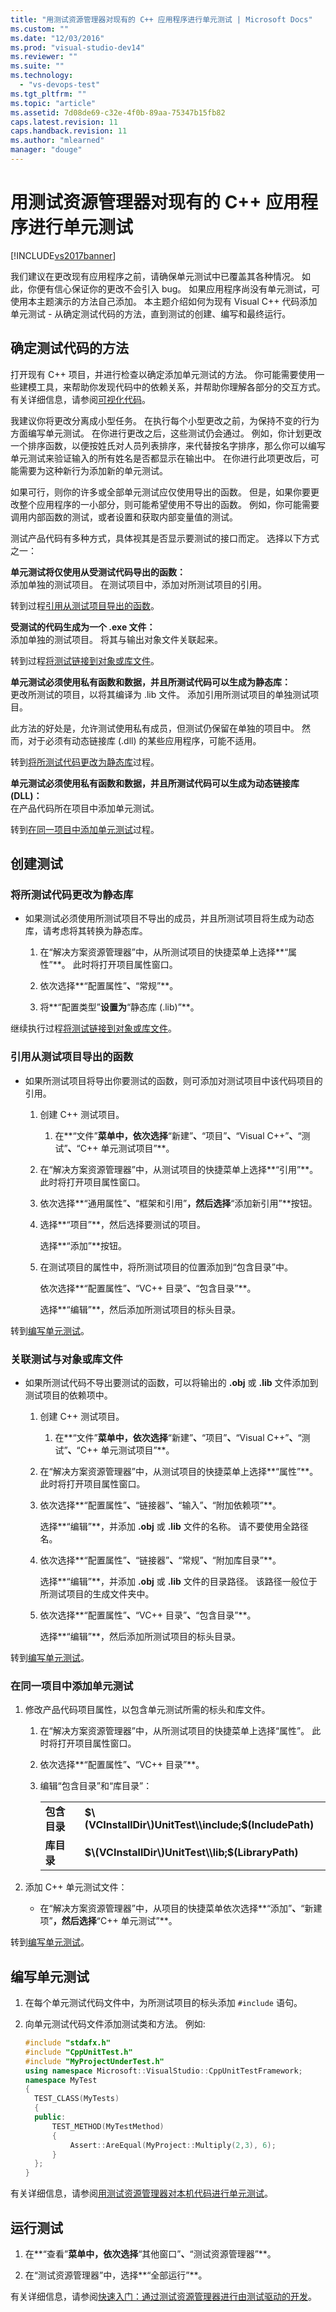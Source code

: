 ```yaml
---
title: "用测试资源管理器对现有的 C++ 应用程序进行单元测试 | Microsoft Docs"
ms.custom: ""
ms.date: "12/03/2016"
ms.prod: "visual-studio-dev14"
ms.reviewer: ""
ms.suite: ""
ms.technology: 
  - "vs-devops-test"
ms.tgt_pltfrm: ""
ms.topic: "article"
ms.assetid: 7d08de69-c32e-4f0b-89aa-75347b15fb82
caps.latest.revision: 11
caps.handback.revision: 11
ms.author: "mlearned"
manager: "douge"
---
```

# 用测试资源管理器对现有的 C++ 应用程序进行单元测试
[!INCLUDE[vs2017banner](../code-quality/includes/vs2017banner.md)]

我们建议在更改现有应用程序之前，请确保单元测试中已覆盖其各种情况。  如此，你便有信心保证你的更改不会引入 bug。  如果应用程序尚没有单元测试，可使用本主题演示的方法自己添加。  本主题介绍如何为现有 Visual C\+\+ 代码添加单元测试 \- 从确定测试代码的方法，直到测试的创建、编写和最终运行。  
  
## 确定测试代码的方法  
 打开现有 C\+\+ 项目，并进行检查以确定添加单元测试的方法。  你可能需要使用一些建模工具，来帮助你发现代码中的依赖关系，并帮助你理解各部分的交互方式。  有关详细信息，请参阅[可视化代码](../modeling/visualize-code.md)。  
  
 我建议你将更改分离成小型任务。  在执行每个小型更改之前，为保持不变的行为方面编写单元测试。  在你进行更改之后，这些测试仍会通过。  例如，你计划更改一个排序函数，以便按姓氏对人员列表排序，来代替按名字排序，那么你可以编写单元测试来验证输入的所有姓名是否都显示在输出中。  在你进行此项更改后，可能需要为这种新行为添加新的单元测试。  
  
 如果可行，则你的许多或全部单元测试应仅使用导出的函数。  但是，如果你要更改整个应用程序的一小部分，则可能希望使用不导出的函数。  例如，你可能需要调用内部函数的测试，或者设置和获取内部变量值的测试。  
  
 测试产品代码有多种方式，具体视其是否显示要测试的接口而定。  选择以下方式之一：  
  
 **单元测试将仅使用从受测试代码导出的函数：**  
 添加单独的测试项目。  在测试项目中，添加对所测试项目的引用。  
  
 转到过程[引用从测试项目导出的函数](#projectRef)。  
  
 **受测试的代码生成为一个 .exe 文件：**  
 添加单独的测试项目。  将其与输出对象文件关联起来。  
  
 转到过程[将测试链接到对象或库文件](#objectRef)。  
  
 **单元测试必须使用私有函数和数据，并且所测试代码可以生成为静态库：**  
 更改所测试的项目，以将其编译为 .lib 文件。  添加引用所测试项目的单独测试项目。  
  
 此方法的好处是，允许测试使用私有成员，但测试仍保留在单独的项目中。  然而，对于必须有动态链接库 \(.dll\) 的某些应用程序，可能不适用。  
  
 转到[将所测试代码更改为静态库](#staticLink)过程。  
  
 **单元测试必须使用私有函数和数据，并且所测试代码可以生成为动态链接库 \(DLL\)：**  
 在产品代码所在项目中添加单元测试。  
  
 转到[在同一项目中添加单元测试](#sameProject)过程。  
  
## 创建测试  
  
###  <a name="staticLink"></a> 将所测试代码更改为静态库  
  
-   如果测试必须使用所测试项目不导出的成员，并且所测试项目将生成为动态库，请考虑将其转换为静态库。  
  
    1.  在“解决方案资源管理器”中，从所测试项目的快捷菜单上选择**“属性”**。  此时将打开项目属性窗口。  
  
    2.  依次选择**“配置属性”**、**“常规”**。  
  
    3.  将**“配置类型”**设置为**“静态库 \(.lib\)”**。  
  
 继续执行过程[将测试链接到对象或库文件](#objectRef)。  
  
###  <a name="projectRef"></a> 引用从测试项目导出的函数  
  
-   如果所测试项目将导出你要测试的函数，则可添加对测试项目中该代码项目的引用。  
  
    1.  创建 C\+\+ 测试项目。  
  
        1.  在**“文件”**菜单中，依次选择**“新建”**、**“项目”**、**“Visual C\+\+”**、**“测试”**、**“C\+\+ 单元测试项目”**。  
  
    2.  在“解决方案资源管理器”中，从测试项目的快捷菜单上选择**“引用”**。  此时将打开项目属性窗口。  
  
    3.  依次选择**“通用属性”**、**“框架和引用”**，然后选择**“添加新引用”**按钮。  
  
    4.  选择**“项目”**，然后选择要测试的项目。  
  
         选择**“添加”**按钮。  
  
    5.  在测试项目的属性中，将所测试项目的位置添加到“包含目录”中。  
  
         依次选择**“配置属性”**、**“VC\+\+ 目录”**、**“包含目录”**。  
  
         选择**“编辑”**，然后添加所测试项目的标头目录。  
  
 转到[编写单元测试](#addTests)。  
  
###  <a name="objectRef"></a> 关联测试与对象或库文件  
  
-   如果所测试代码不导出要测试的函数，可以将输出的 **.obj** 或 **.lib** 文件添加到测试项目的依赖项中。  
  
    1.  创建 C\+\+ 测试项目。  
  
        1.  在**“文件”**菜单中，依次选择**“新建”**、**“项目”**、**“Visual C\+\+”**、**“测试”**、**“C\+\+ 单元测试项目”**。  
  
    2.  在“解决方案资源管理器”中，从测试项目的快捷菜单上选择**“属性”**。  此时将打开项目属性窗口。  
  
    3.  依次选择**“配置属性”**、**“链接器”**、**“输入”**、**“附加依赖项”**。  
  
         选择**“编辑”**，并添加 **.obj** 或 **.lib** 文件的名称。  请不要使用全路径名。  
  
    4.  依次选择**“配置属性”**、**“链接器”**、**“常规”**、**“附加库目录”**。  
  
         选择**“编辑”**，并添加 **.obj** 或 **.lib** 文件的目录路径。  该路径一般位于所测试项目的生成文件夹中。  
  
    5.  依次选择**“配置属性”**、**“VC\+\+ 目录”**、**“包含目录”**。  
  
         选择**“编辑”**，然后添加所测试项目的标头目录。  
  
 转到[编写单元测试](#addTests)。  
  
###  <a name="sameProject"></a> 在同一项目中添加单元测试  
  
1.  修改产品代码项目属性，以包含单元测试所需的标头和库文件。  
  
    1.  在“解决方案资源管理器”中，从所测试项目的快捷菜单上选择“属性”。  此时将打开项目属性窗口。  
  
    2.  依次选择**“配置属性”**、**“VC\+\+ 目录”**。  
  
    3.  编辑“包含目录”和“库目录”：  
  
        |||  
        |-|-|  
        |**包含目录**|**$\(VCInstallDir\)UnitTest\\include;$\(IncludePath\)**|  
        |**库目录**|**$\(VCInstallDir\)UnitTest\\lib;$\(LibraryPath\)**|  
  
2.  添加 C\+\+ 单元测试文件：  
  
    -   在“解决方案资源管理器”中，从项目的快捷菜单依次选择**“添加”**、**“新建项”**，然后选择**“C\+\+ 单元测试”**。  
  
 转到[编写单元测试](#addTests)。  
  
##  <a name="addTests"></a> 编写单元测试  
  
1.  在每个单元测试代码文件中，为所测试项目的标头添加 `#include` 语句。  
  
2.  向单元测试代码文件添加测试类和方法。  例如:  
  
    ```cpp  
    #include "stdafx.h"  
    #include "CppUnitTest.h"  
    #include "MyProjectUnderTest.h"  
    using namespace Microsoft::VisualStudio::CppUnitTestFramework;  
    namespace MyTest  
    {  
      TEST_CLASS(MyTests)  
      {  
      public:  
          TEST_METHOD(MyTestMethod)  
          {  
              Assert::AreEqual(MyProject::Multiply(2,3), 6);  
          }  
      };  
    }  
    ```  
  
 有关详细信息，请参阅[用测试资源管理器对本机代码进行单元测试](http://msdn.microsoft.com/zh-cn/8a09d6d8-3613-49d8-9ffe-11375ac4736c)。  
  
## 运行测试  
  
1.  在**“查看”**菜单中，依次选择**“其他窗口”**、**“测试资源管理器”**。  
  
2.  在“测试资源管理器”中，选择**“全部运行”**。  
  
 有关详细信息，请参阅[快速入门：通过测试资源管理器进行由测试驱动的开发](../test/quick-start-test-driven-development-with-test-explorer.md)。
